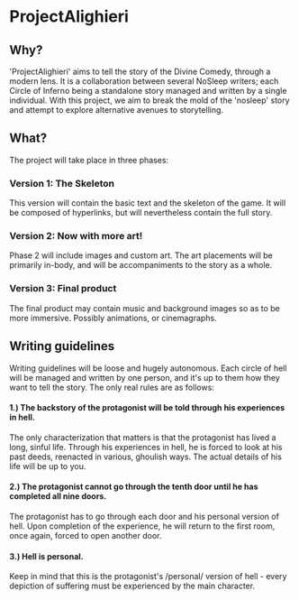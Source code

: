 # ProjectAlighieri

## Why?

'ProjectAlighieri' aims to tell the story of the Divine Comedy, through a modern lens. It is a collaboration between several NoSleep writers; each Circle of Inferno being a standalone story managed and written by a single individual. With this project, we aim to break the mold of the 'nosleep' story and attempt to explore alternative avenues to storytelling.

## What?

The project will take place in three phases:

### Version 1: The Skeleton

This version will contain the basic text and the skeleton of the game. It will be composed of hyperlinks, but will nevertheless contain the full story.

### Version 2: Now with more art!

Phase 2 will include images and custom art. The art placements will be primarily in-body, and will be accompaniments to the story as a whole.

### Version 3: Final product

The final product may contain music and background images so as to be more immersive. Possibly animations, or cinemagraphs.

## Writing guidelines

Writing guidelines will be loose and hugely autonomous. Each circle of hell will be managed and written by one person, and it's up to them how they want to tell the story. The only real rules are as follows:

#### 1.) The backstory of the protagonist will be told through his experiences in hell. 

The only characterization that matters is that the protagonist has lived a long, sinful life. Through his experiences in hell, he is forced to look at his past deeds, reenacted in various, ghoulish ways. The actual details of his life will be up to you.

#### 2.) The protagonist cannot go through the tenth door until he has completed all nine doors.

The protagonist has to go through each door and his personal version of hell. Upon completion of the experience, he will return to the first room, once again, forced to open another door.

#### 3.) Hell is personal.

 Keep in mind that this is the protagonist's /personal/ version of hell - every depiction of suffering must be experienced by the main character.
